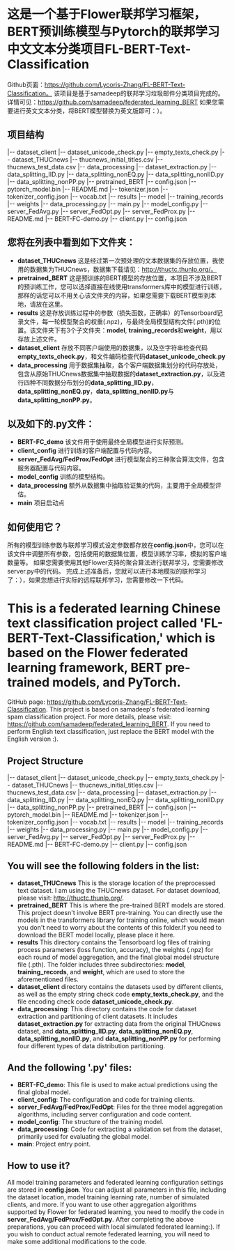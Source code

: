 # 这是一个基于Flower联邦学习框架，BERT预训练模型与Pytorch的联邦学习中文文本分类项目FL-BERT-Text-Classification
Github页面：https://github.com/Lycoris-Zhang/FL-BERT-Text-Classification。
该项目是基于samadeep的联邦学习垃圾邮件分类项目完成的。详情可见：https://github.com/samadeep/federated_learning_BERT
如果您需要进行英文文本分类，将BERT模型替换为英文版即可：）。
## 项目结构
|-- dataset_client
    |-- dataset_unicode_check.py
    |-- empty_texts_check.py
|-- dataset_THUCnews
    |-- thucnews_initial_titles.csv
    |-- thucnews_test_data.csv
|-- data_processing
    |-- dataset_extraction.py
    |-- data_splitting_IID.py
    |-- data_splitting_nonEQ.py
    |-- data_splitting_nonIID.py
    |-- data_splitting_nonPP.py
|-- pretrained_BERT
    |-- config.json
    |-- pytorch_model.bin
    |-- README.md
    |-- tokenizer.json
    |-- tokenizer_config.json
    |-- vocab.txt
|-- results
    |-- model
    |-- training_records
    |-- weights
|-- data_processing.py
|-- main.py
|-- model_config.py
|-- server_FedAvg.py
|-- server_FedOpt.py
|-- server_FedProx.py
|-- README.md
|-- BERT-FC-demo.py
|-- client.py
|-- config.json

## 您将在列表中看到如下文件夹：
- **dataset_THUCnews** 这是经过第一次预处理的文本数据集的存放位置，我使用的数据集为THUCnews，数据集下载请见：http://thuctc.thunlp.org/。
- **pretrained_BERT** 这是预训练的BERT模型的存放位置，本项目不涉及BERT的预训练工作，您可以选择直接在线使用transformers库中的模型进行训练，那样的话您可以不用关心该文件夹的内容，如果您需要下载BERT模型到本地，请放在这里。
- **results** 这是存放训练过程中的参数（损失函数，正确率）的Tensorboard记录文件，每一轮模型聚合的权重(.npz)，与最终全局模型结构文件(.pth)的位置。该文件夹下有3个子文件夹：**model**, **training_records**和**weight**，用以存放上述文件。
- **dataset_client** 存放不同客户端使用的数据集，以及空字符串检查代码**empty_texts_check.py**，和文件编码检查代码**dataset_unicode_check.py**
- **data_processing** 用于数据集抽取，各个客户端数据集划分的代码存放处，包含从原始THUCnews数据集中抽取数据的**dataset_extraction.py**，以及进行四种不同数据分布划分的**data_splitting_IID.py**，**data_splitting_nonEQ.py**，**data_splitting_nonIID.py**与**data_splitting_nonPP.py**。

## 以及如下的.py文件：
- **BERT-FC_demo** 该文件用于使用最终全局模型进行实际预测。
- **client_config** 进行训练的客户端配置与代码内容。
- **server_FedAvg/FedProx/FedOpt** 进行模型聚合的三种聚合算法文件，包含服务器配置与代码内容。
- **model_config** 训练的模型结构。
- **data_processing** 额外从数据集中抽取验证集的代码，主要用于全局模型评估。
- **main** 项目启动点

## 如何使用它？
所有的模型训练参数与联邦学习模式设定参数都存放在**config.json**中，您可以在该文件中调整所有参数，包括使用的数据集位置，模型训练学习率，模拟的客户端数量等。
如果您需要使用其他Flower支持的聚合算法进行联邦学习，您需要修改server.py中的代码。
完成上述准备后，您就可以进行本地模拟的联邦学习了：），如果您想进行实际的远程联邦学习，您需要修改一下代码。

# This is a federated learning Chinese text classification project called 'FL-BERT-Text-Classification,' which is based on the Flower federated learning framework, BERT pre-trained models, and PyTorch.
GitHub page: https://github.com/Lycoris-Zhang/FL-BERT-Text-Classification.
This project is based on samadeep's federated learning spam classification project. For more details, please visit: https://github.com/samadeep/federated_learning_BERT.
If you need to perform English text classification, just replace the BERT model with the English version :).

## Project Structure
|-- dataset_client
    |-- dataset_unicode_check.py
    |-- empty_texts_check.py
|-- dataset_THUCnews
    |-- thucnews_initial_titles.csv
    |-- thucnews_test_data.csv
|-- data_processing
    |-- dataset_extraction.py
    |-- data_splitting_IID.py
    |-- data_splitting_nonEQ.py
    |-- data_splitting_nonIID.py
    |-- data_splitting_nonPP.py
|-- pretrained_BERT
    |-- config.json
    |-- pytorch_model.bin
    |-- README.md
    |-- tokenizer.json
    |-- tokenizer_config.json
    |-- vocab.txt
|-- results
    |-- model
    |-- training_records
    |-- weights
|-- data_processing.py
|-- main.py
|-- model_config.py
|-- server_FedAvg.py
|-- server_FedOpt.py
|-- server_FedProx.py
|-- README.md
|-- BERT-FC-demo.py
|-- client.py
|-- config.json

## You will see the following folders in the list:
- **dataset_THUCnews** This is the storage location of the preprocessed text dataset. I am using the THUCnews dataset. For dataset download, please visit: http://thuctc.thunlp.org/.
- **pretrained_BERT** This is where the pre-trained BERT models are stored. This project doesn't involve BERT pre-training. You can directly use the models in the transformers library for training online, which would mean you don't need to worry about the contents of this folder.If you need to download the BERT model locally, please place it here.
- **results** This directory contains the Tensorboard log files of training process parameters (loss function, accuracy), the weights (.npz) for each round of model aggregation, and the final global model structure file (.pth). The folder includes three subdirectories: **model**, **training_records**, and **weight**, which are used to store the aforementioned files.
- **dataset_client** directory contains the datasets used by different clients, as well as the empty string check code **empty_texts_check.py**, and the file encoding check code **dataset_unicode_check.py**.
- **data_processing**: This directory contains the code for dataset extraction and partitioning of client datasets. It includes **dataset_extraction.py** for extracting data from the original THUCnews dataset, and **data_splitting_IID.py**, **data_splitting_nonEQ.py**, **data_splitting_nonIID.py**, and **data_splitting_nonPP.py** for performing four different types of data distribution partitioning.

## And the following '.py' files:
- **BERT-FC_demo**: This file is used to make actual predictions using the final global model.
- **client_config**: The configuration and code for training clients.
- **server_FedAvg/FedProx/FedOpt**: Files for the three model aggregation algorithms, including server configuration and code content.
- **model_config**: The structure of the training model.
- **data_processing**: Code for extracting a validation set from the dataset, primarily used for evaluating the global model.
- **main**: Project entry point.
 
## How to use it?
All model training parameters and federated learning configuration settings are stored in **config.json**. You can adjust all parameters in this file, including the dataset location, model training learning rate, number of simulated clients, and more.
If you want to use other aggregation algorithms supported by Flower for federated learning, you need to modify the code in **server_FedAvg/FedProx/FedOpt.py**.
After completing the above preparations, you can proceed with local simulated federated learning:). If you wish to conduct actual remote federated learning, you will need to make some additional modifications to the code.
